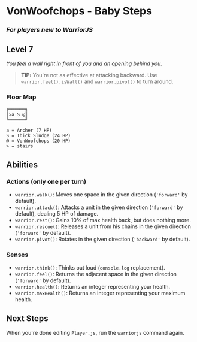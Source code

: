 # VonWoofchops - Baby Steps

### _For players new to WarriorJS_

## Level 7

_You feel a wall right in front of you and an opening behind you._

> **TIP:** You're not as effective at attacking backward. Use `warrior.feel().isWall()` and `warrior.pivot()` to turn around.

### Floor Map

```
╔══════╗
║>a S @║
╚══════╝

a = Archer (7 HP)
S = Thick Sludge (24 HP)
@ = VonWoofchops (20 HP)
> = stairs
```

## Abilities

### Actions (only one per turn)

- `warrior.walk()`: Moves one space in the given direction (`'forward'` by default).
- `warrior.attack()`: Attacks a unit in the given direction (`'forward'` by default), dealing 5 HP of damage.
- `warrior.rest()`: Gains 10% of max health back, but does nothing more.
- `warrior.rescue()`: Releases a unit from his chains in the given direction (`'forward'` by default).
- `warrior.pivot()`: Rotates in the given direction (`'backward'` by default).

### Senses

- `warrior.think()`: Thinks out loud (`console.log` replacement).
- `warrior.feel()`: Returns the adjacent space in the given direction (`'forward'` by default).
- `warrior.health()`: Returns an integer representing your health.
- `warrior.maxHealth()`: Returns an integer representing your maximum health.

## Next Steps

When you're done editing `Player.js`, run the `warriorjs` command again.
